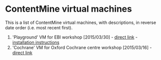 # ContentMine virtual machines

This is a list of ContentMine virtual machines, with descriptions, in reverse date order (i.e. most recent first).

1. 'Playground' VM for EBI workshop [2015/03/30] - [direct link](https://drive.google.com/uc?export=download&confirm=dp8f&id=0B6ChGXuXmOEDNWx2d0EwbDkyY00) - [installation instructions](https://github.com/ContentMine/EBI_workshop_20150330/blob/master/docs/pre-workshop_installation.pdf)
1. 'Cochrane' VM for Oxford Cochrane centre workshop [2015/03/16] - [direct link](https://drive.google.com/file/d/0B6ChGXuXmOEDemRtb1JBakREYWc/view?usp=sharing)
